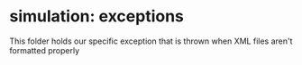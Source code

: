 # simulation: exceptions

This folder holds our specific exception that is thrown when XML files aren't formatted properly
